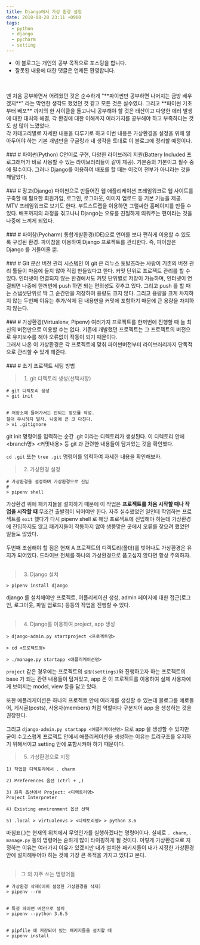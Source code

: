 ```yaml
---
title: Django에서 가상 환경 설정
date: 2018-08-28 23:11 +0900
tags:
  - python
  - django
  - pycharm
  - setting
---
```


- 이 블로그는 개인의 공부 목적으로 포스팅을 합니다.
- 잘못된 내용에 대한 댓글은 언제든 환영합니다.

<br>
<br>
맨 처음 공부하면서 어려웠던 것은 순수하게 "**파이썬만 공부하면 나머지는 금방 배우겠지**" 라는 막연한 생각도 했었던 것 같고 모든 것은 실수였다. 그리고 **파이썬 기초부터 배포** 까지의 한 사이클을 돌고나니 공부해야 할 것은 태산이고 다양한 에러 발생에 대한 대처와 해결, 각 환경에 대한 이해까지 여러가지를 공부해야 하고 부족하다는 것도 참 많이 느꼈었다.
<br>
각 카테고리별로 자세한 내용을 다루기로 하고 이번 내용은 가상환경을 설정을 위해 알아두어야 하는 기본 개념만을 구글링과 내 생각을 토대로 이 블로그에 정리할 예정이다.
<br>
<br>
### # 파이썬(Python)
C언어로 구현, 다양한 라이브러리 지원(Battery Included 프로그래머가 바로 사용할 수 있는 라이브러리들이 같이 제공). 기본중의 기본이고 필수 중에 필수이다. 그러나 Django를 이용하여 배포를 할 때는 이것이 전부가 아니라는 것을 깨달았다.
<br>
<br>
### # 장고(Django)
파이썬으로 만들어진 웹 애플리케이션 프레임워크로 웹 사이트를 구축할 때 필요한 회원가입, 로그인, 로그아웃, 이미지 업로드 등 기본 기능을 제공. MTV 프레임워크로 보기도 한다. 부트스트랩을 이용하면 그럴싸한 홈페이지를 만들 수 있다. 배포까지의 과정을 겪고나니 Django는 오류를 친절하게 띄워주는 편이라는 것을 나중에 느끼게 되었다.
<br>
<br>
### # 파이참(Pycharm)
통합개발환경(IDE)으로 언어를 보다 편하게 이용할 수 있도록 구성된 환경. 파이참을 이용하여 Django 프로젝트를 관리한다. 즉, 파이참은 Django 를 거들어줄 뿐.
<br>
<br>
### # Git
분산 버전 관리 시스템인 이 git 은 리누스 토발즈라는 사람이 기존의 버전 관리 툴들이 마음에 들지 않아 직접 만들었다고 한다. 커밋 단위로 프로젝트 관리를 할 수 있다. 인터넷이 연결되지 않는 환경에서도 커밋 단위별로 저장이 가능하며, 인터넷이 연결되면 나중에 한꺼번에 push 하면 되는 편의성도 갖추고 있다. 그리고 push 를 할 때는 스냅샷단위로 딱 그 순간만을 저장하여 용량도 크지 않다. 그리고 용량을 크게 차지하지 않는 두번째 이유는 추가/삭제 된 내용만을 커밋에 포함하기 때문에 큰 용량을 차지하지 않는다.
<br>
<br>
### # 가상환경(Virtualenv, Pipenv)
여러가지 프로젝트를 한꺼번에 진행할 때 늘 최신의 버전만으로 이용할 수는 없다. 기존에 개발했던 프로젝트는 그 프로젝트의 버전으로 유지보수를 해야 오류없이 작동이 되기 때문이다.
<br>
그래서 나온 이 가상환경은 각 프로젝트에 맞춰 파이썬버전부터 라이브러리까지 단독적으로 관리할 수 있게 해준다.
<br>
<br>
### # 초기 프로젝트 세팅 방법

> 1) git 디렉토리 생성(선택사항)

```
# git 디렉토리 생성
> git init


# 저장소에 들어가서는 안되는 정보를 작성.
절대 무시하지 말자. 나중에 큰 코 다친다.
> vi .gitignore
```

git init 명령어를 입력하는 순간 .git 이라는 디렉토리가 생성된다. 이 디렉토리 안에 <branch명> <커밋내용> 등 git 과 관련한 내용들이 담겨있는 것을 확인했다.

`cd .git` 또는 `tree .git` 명령어를 입력하여 자세한 내용을 확인해보자.

> 2) 가상환경 설정

```
# 가상환경을 설정하며 가상환경으로 진입
#
> pipenv shell
```
가상환경 위에 패키지들을 설치하기 때문에 이 작업은 **프로젝트를 처음 시작할 때나 작업을 시작할 때** 무조건 출발점이 되어야만 한다. 자주 실수했었던 일인데 작업하는 프로젝트를 `exit` 했다가 다시 pipenv shell 로 해당 프로젝트에 진입해야 하는데 가상환경에 진입하지도 않고 패키지들이 작동하지 않아 생뚱맞은 곳에서 오류를 찾으려 했었던 일들도 많았다.
<br>
<br>
두번째 조심해야 할 점은 현재 A 프로젝트의 디렉토리(폴더)를 벗어나도 가상환경은 유지가 되어있다. 드라이브 전체를 하나의 가상환경으로 품고싶지 않다면 항상 주의하자.
<br>
<br>
> 3) Django 설치

```
> pipenv install django
```
django 를 설치해야만 프로젝트, 어플리케이션 생성, admin 페이지에 대한 접근(로그인, 로그아웃, 파일 업로드) 등등의 작업을 진행할 수 있다.
<br>
<br>
> 4) Django를 이용하여 project, app 생성

```
> django-admin.py startproject <프로젝트명>

> cd <프로젝트명>

> ./manage.py startapp <애플리케이션명>
```
`project` 같은 경우에는 프로젝트의 `설정(settings)`와 진행하고자 하는 프로젝트의 base 가 되는 관련 내용들이 담겨있고, app 은 이 프로젝트를 이용하여 실제 사용자에게 보여지는 model, view 등을 담고 있다.
<br>
<br>
또한 애플리케이션은 하나의 프로젝트 안에 여러개를 생성할 수 있는데 블로그를 예로들어, 게시글(posts), 사용자(members) 처럼 역할마다 구분지어 app 을 생성하는 것을 권장한다.
<br>
<br>
그리고 `django-admin.py startapp <애플리케이션명>` 으로 app 을 생성할 수 있지만 굳이 수고스럽게 프로젝트 안에서 애플리케이션을 생성하는 이유는 트리구조를 유지하기 위해서이고 setting 안에 포함시켜야 하기 때문이다.
<br>
> 5) 가상환경으로 지정

```
1) 작업할 디렉토리에서 . charm

2) Preferences 옵션 (ctrl + ,)

3) 좌측 옵션에서 Project: <디렉토리명>
Project Interpreter

4) Existing environment 옵션 선택

5) .local > virtualenvs > <디렉토리명> > python 3.6
```
마침표(.)는 현재의 위치에서 무엇인가를 실행하겠다는 명령어이다. 실제로 `. charm`, `. manage.py` 등의 명령어는 숱하게 많이 타이핑하게 될 것이다. 이렇게 가상환경으로 지정하는 이유는 여러가지 이유가 있겠지만 내가 설치한 패키지들이 내가 지정한 가상환경 안에 설치해두어야 하는 것에 가장 큰 목적을 가지고 있다고 본다.
<br>
<br>
> 그 외 자주 쓰는 명령어들

```
# 가상환경 삭제(이미 설정한 가상환경을 삭제)
> pipenv --rm


# 특정 파이썬 버전으로 설치
> pipenv --python 3.6.5


# pipfile 에 저장되어 있는 패키지들을 설치할 때
> pipenv install
```
